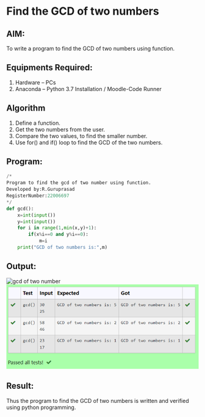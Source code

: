 # Find the GCD of two numbers

## AIM:
To write a program to find the GCD of two numbers using function.

## Equipments Required:
1. Hardware – PCs
2. Anaconda – Python 3.7 Installation / Moodle-Code Runner

## Algorithm
1. Define a function.
2. Get the two numbers from the user.
3. Compare the two values, to find the smaller number.
4. Use for() and if() loop to find the GCD of the two numbers.

## Program:
```python
/*
Program to find the gcd of two number using function.
Developed by:R.Guruprasad
RegisterNumber:22006697
*/
def gcd():
    x=int(input())
    y=int(input())
    for i in range(1,min(x,y)+1):
        if(x%i==0 and y%i==0):
            m=i
    print("GCD of two numbers is:",m)  
```

## Output:
![gcd of two number](gcd.png)
![gcd of two number](gcd2.png)


## Result:
Thus the program to find the GCD of two numbers is written and verified using python programming.
